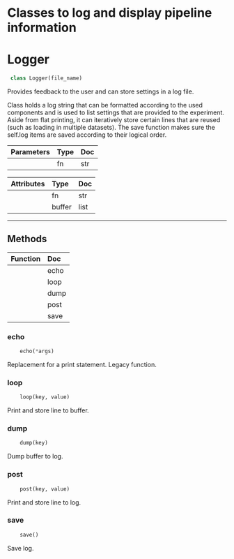 # Classes to log and display pipeline information


# Logger 

``` python 
 class Logger(file_name) 
```

Provides feedback to the user and can store settings in a log file.

Class holds a log string that can be formatted according to the used
components and is used to list settings that are provided to the
experiment. Aside from flat printing, it can iteratively store certain
lines that are reused (such as loading in multiple datasets). The save
function makes sure the self.log items are saved according to their logical
order.

| Parameters    | Type             | Doc             |
|:-------|:-----------------|:----------------|
        | fn | str | File name of the logfile (and the experiment). |
        

| Attributes    | Type             | Doc             |
|:-------|:-----------------|:----------------|
        | fn | str |         File name. |
        | buffer | list | Used to stack lines in a loop that can be written to the log line oncethe loop has been completed. |
        

--------- 

## Methods 

 

| Function    | Doc             |
|:-------|:----------------|
        | echo | Replacement for a print statement. Legacy function. |
        | loop | Print and store line to buffer. |
        | dump | Dump buffer to log. |
        | post | Print and store line to log. |
        | save | Save log. |
         
 

### echo

``` python 
    echo(*args) 
```


Replacement for a print statement. Legacy function.

### loop

``` python 
    loop(key, value) 
```


Print and store line to buffer.

### dump

``` python 
    dump(key) 
```


Dump buffer to log.

### post

``` python 
    post(key, value) 
```


Print and store line to log.

### save

``` python 
    save() 
```


Save log.